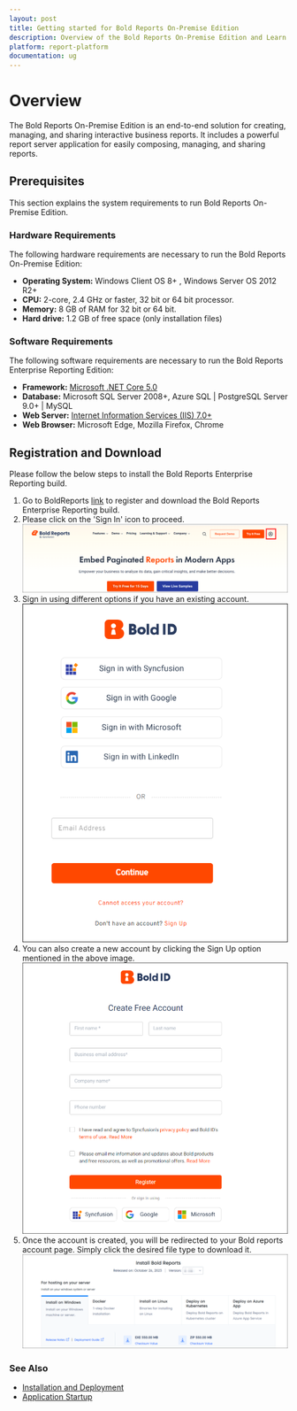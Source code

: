 ```yaml
---
layout: post
title: Getting started for Bold Reports On-Premise Edition
description: Overview of the Bold Reports On-Premise Edition and Learn what are the system requirements to deploy Bold Reports On-Premise in your machine.
platform: report-platform
documentation: ug
---
```


# Overview

The Bold Reports On-Premise Edition is an end-to-end solution for creating, managing, and sharing interactive business reports. It includes a powerful report server application for easily composing, managing, and sharing reports.

## Prerequisites

This section explains the system requirements to run Bold Reports On-Premise Edition.

### Hardware Requirements

The following hardware requirements are necessary to run the Bold Reports On-Premise Edition:
* **Operating System:** Windows Client OS 8+ , Windows Server OS 2012 R2+
* **CPU:** 2-core, 2.4 GHz or faster, 32 bit or 64 bit processor.
* **Memory:** 8 GB of RAM for 32 bit or 64 bit.
* **Hard drive:** 1.2 GB of free space (only installation files)

### Software Requirements

The following software requirements are necessary to run the Bold Reports Enterprise Reporting Edition:
* **Framework:** [Microsoft .NET Core 5.0](https://dotnet.microsoft.com/en-us/download/dotnet/5.0)
* **Database:** Microsoft SQL Server 2008+, Azure SQL | PostgreSQL Server 9.0+ | MySQL
* **Web Server:** [Internet Information Services (IIS) 7.0+](https://en.wikipedia.org/wiki/Internet_Information_Services)
* **Web Browser:** Microsoft Edge, Mozilla Firefox, Chrome

## Registration and Download

Please follow the below steps to install the Bold Reports Enterprise Reporting build.
1. Go to BoldReports [link](https://www.boldreports.com/) to register and download the Bold Reports Enterprise Reporting build.
2. Please click on the 'Sign In' icon to proceed.
    ![Bold Reports Enterprise](/static/assets/on-premise/images/getting-started/sign_in.png)
3. Sign in using different options if you have an existing account.
    ![Bold Reports sign in option](/static/assets/on-premise/images/getting-started/bold_id_sign_in.png)
4. You can also create a new account by clicking the Sign Up option mentioned in the above image.
    ![Bold Reports sign up option](/static/assets/on-premise/images/getting-started/sign_up.png)
5. Once the account is created, you will be redirected to your Bold reports account page. Simply click the desired file type to download it.
    ![Bold Reports download option](/static/assets/on-premise/images/getting-started/download_file.png)

### See Also

* [Installation and Deployment](./../installation/windows-installer/)
* [Application Startup](./../application-startup/)